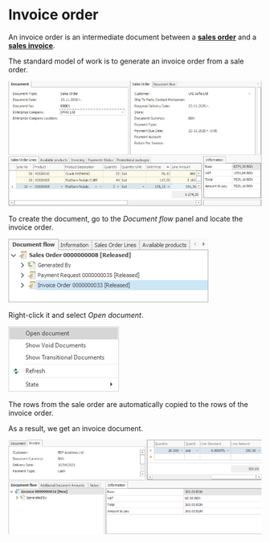 # Invoice order

An invoice order is an intermediate document between a **[sales order](https://docs.erp.net/winclient/step-by-step/sales-order.html)** and a **[sales invoice](https://docs.erp.net/winclient/step-by-step/sales-invoice.html)**. 

The standard model of work is to generate an invoice order from a sale order.

![Invoice Order](pictures/io1.png)

To create the document, go to the *Document flow* panel and locate the invoice order.

![Invoice order](pictures/salesnvo.png)

Right-click it and select *Open document*.

![Invoice order](pictures/salinvo1.png)

The rows from the sale order are automatically copied to the rows of the invoice order.

As a result, we get an invoice document.

![Invoice order](pictures/salinvo5.png)

